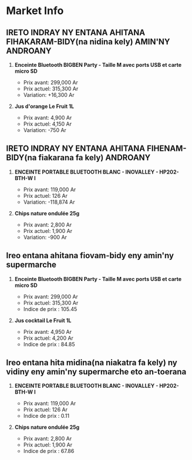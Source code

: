 # Market Info

## IRETO INDRAY NY ENTANA AHITANA FIHAKARAM-BIDY(na nidina kely) AMIN'NY ANDROANY

1. **Enceinte Bluetooth BIGBEN Party - Taille M avec ports USB et carte micro SD**
   - Prix avant: 299,000 Ar
   - Prix actuel: 315,300 Ar
   - Variation: +16,300 Ar

2. **Jus d'orange Le Fruit 1L**
   - Prix avant: 4,900 Ar
   - Prix actuel: 4,150 Ar
   - Variation: -750 Ar

## IRETO INDRAY NY ENTANA AHITANA FIHENAM-BIDY(na fiakarana fa kely) ANDROANY

1. **ENCEINTE PORTABLE BLUETOOTH BLANC - INOVALLEY - HP202-BTH-W	I**
   - Prix avant: 119,000 Ar
   - Prix actuel: 126 Ar
   - Variation: -118,874 Ar

2. **Chips nature ondulée 25g**
   - Prix avant: 2,800 Ar
   - Prix actuel: 1,900 Ar
   - Variation: -900 Ar

## Ireo entana ahitana fiovam-bidy eny amin'ny supermarche

1. **Enceinte Bluetooth BIGBEN Party - Taille M avec ports USB et carte micro SD**
   - Prix avant: 299,000 Ar
   - Prix actuel: 315,300 Ar
   - Indice de prix : 105.45

2. **Jus cocktail Le Fruit 1L**
   - Prix avant: 4,950 Ar
   - Prix actuel: 4,200 Ar
   - Indice de prix : 84.85

## Ireo entana hita midina(na niakatra fa kely) ny vidiny eny amin'ny supermarche eto an-toerana

1. **ENCEINTE PORTABLE BLUETOOTH BLANC - INOVALLEY - HP202-BTH-W	I**
   - Prix avant: 119,000 Ar
   - Prix actuel: 126 Ar
   - Indice de prix : 0.11

2. **Chips nature ondulée 25g**
   - Prix avant: 2,800 Ar
   - Prix actuel: 1,900 Ar
   - Indice de prix : 67.86


